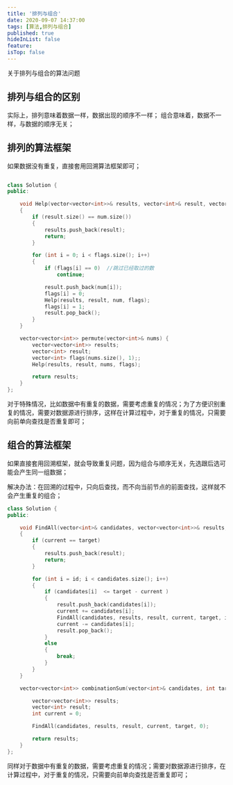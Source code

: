 ```yaml
---
title: '排列与组合'
date: 2020-09-07 14:37:00
tags: [算法,排列与组合]
published: true
hideInList: false
feature: 
isTop: false
---
```


关于排列与组合的算法问题
<!--more-->

## 排列与组合的区别

实际上，排列意味着数据一样，数据出现的顺序不一样；
组合意味着，数据不一样，与数据的顺序无关；

## 排列的算法框架

如果数据没有重复，直接套用回溯算法框架即可；

```C++

class Solution {
public:

    void Help(vector<vector<int>>& results, vector<int>& result, vector<int>& num, vector<int>& flags)
    {
        if (result.size() == num.size())
        {
            results.push_back(result);
            return;
        }

        for (int i = 0; i < flags.size(); i++)
        {
            if (flags[i] == 0)  //跳过已经取过的数
                continue;

            result.push_back(num[i]);
            flags[i] = 0;
            Help(results, result, num, flags);
            flags[i] = 1;
            result.pop_back();
        }
    }

    vector<vector<int>> permute(vector<int>& nums) {
        vector<vector<int>> results;
        vector<int> result;
        vector<int> flags(nums.size(), 1);;
        Help(results, result, nums, flags);

        return results;
    }
};
```

对于特殊情况，比如数据中有重复的数据，需要考虑重复的情况；为了方便识别重复的情况，需要对数据源进行排序，这样在计算过程中，对于重复的情况，只需要向前单向查找是否重复即可；

## 组合的算法框架

如果直接套用回溯框架，就会导致重复问题，因为组合与顺序无关，先选跟后选可能会产生同一组数据；

解决办法：在回溯的过程中，只向后查找，而不向当前节点的前面查找，这样就不会产生重复的组合；

```c++
class Solution {
public:

    void FindAll(vector<int>& candidates, vector<vector<int>>& results, vector<int> &result, int &current, int &target, int id)
    {
        if (current == target)
        {
            results.push_back(result);
            return;
        }

        for (int i = id; i < candidates.size(); i++)
        {
            if (candidates[i]  <= target - current )
            {
                result.push_back(candidates[i]);
                current += candidates[i];
                FindAll(candidates, results, result, current, target, i);
                current -= candidates[i];
                result.pop_back();
            }
            else
            {
                break;
            }
        }
    }

    vector<vector<int>> combinationSum(vector<int>& candidates, int target) {

        vector<vector<int>> results;
        vector<int> result;
        int current = 0;

        FindAll(candidates, results, result, current, target, 0);

        return results;
    }
};
```

同样对于数据中有重复的数据，需要考虑重复的情况；需要对数据源进行排序，在计算过程中，对于重复的情况，只需要向前单向查找是否重复即可；
